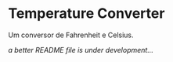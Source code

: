 # Temperature Converter
Um conversor de Fahrenheit e Celsius.

*a better README file is under development...*
